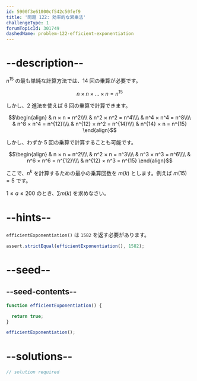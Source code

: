 ```yaml
---
id: 5900f3e61000cf542c50fef9
title: '問題 122: 効率的な累乗法'
challengeType: 1
forumTopicId: 301749
dashedName: problem-122-efficient-exponentiation
---
```


# --description--

$n^{15}$ の最も単純な計算方法では、14 回の乗算が必要です。

$$n × n × \ldots × n = n^{15}$$

しかし、2 進法を使えば 6 回の乗算で計算できます。

$$\begin{align}   & n × n = n^2\\\\
  & n^2 × n^2 = n^4\\\\   & n^4 × n^4 = n^8\\\\
  & n^8 × n^4 = n^{12}\\\\   & n^{12} × n^2 = n^{14}\\\\
  & n^{14} × n = n^{15} \end{align}$$

しかし、わずか 5 回の乗算で計算することも可能です。

$$\begin{align}   & n × n = n^2\\\\
  & n^2 × n = n^3\\\\   & n^3 × n^3 = n^6\\\\
  & n^6 × n^6 = n^{12}\\\\ & n^{12} × n^3 = n^{15} \end{align}$$

ここで、$n^k$ を計算するための最小の乗算回数を $m(k)$ とします。例えば $m(15) = 5$ です。

$1 ≤ a ≤ 200$ のとき、$\sum{m(k)}$ を求めなさい。

# --hints--

`efficientExponentiation()` は `1582` を返す必要があります。

```js
assert.strictEqual(efficientExponentiation(), 1582);
```

# --seed--

## --seed-contents--

```js
function efficientExponentiation() {

  return true;
}

efficientExponentiation();
```

# --solutions--

```js
// solution required
```
